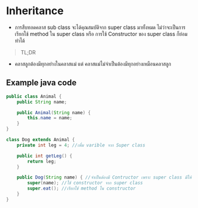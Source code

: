 # Inheritance

- การสืบทอดคลาส
  sub class จะได้คุณสมบัติจาก super class มาทั้งหมด ไม่ว่าจะเป็นการเรียกใช้ method ใน super class หรือ การใช้ Constructor ของ super class ก็ย่อมทำได้

> TL;DR

- คลาสลูกต้องมีทุกอย่างในคลาสแม่ แต่ คลาสแม่ไม่จำเป็นต้องมีทุกอย่างเหมือนคลาสลูก

## Example java code

```java
public class Animal {
    public String name;

    public Animal(String name) {
        this.name = name;
    }
}

class Dog extends Animal {
    private int leg = 4; //เพื่ม varible จาก Super class

    public int getLeg() {
        return leg;
    }

    public Dog(String name) { //จำเป็นต้องมี Contructor เพราะ super class มีให้รับค่า
        super(name); //ใช้ constructor จาก super class
        super.eat(); //เรียกใช้ method ใน constructor
    }
}

```
